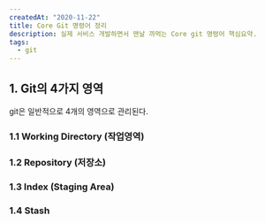 ```yaml
---
createdAt: "2020-11-22"
title: Core Git 명령어 정리
description: 실제 서비스 개발하면서 맨날 까먹는 Core git 명령어 핵심요약.
tags:
  - git
---
```


## 1. Git의 4가지 영역

git은 일반적으로 4개의 영역으로 관리된다.

### 1.1 Working Directory (작업영역)

### 1.2 Repository (저장소)

### 1.3 Index (Staging Area)

### 1.4 Stash
